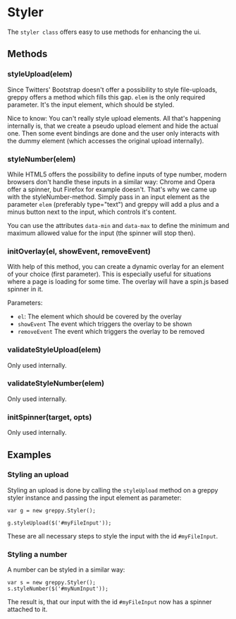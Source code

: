 # Styler

The `styler class` offers easy to use methods for enhancing the ui.

## Methods

### styleUpload(elem)

Since Twitters' Bootstrap doesn't offer a possibility to style file-uploads,
greppy offers a method which fills this gap.
`elem` is the only required parameter. It's the input element, which should be
styled.

Nice to know: You can't really style upload elements. All that's happening
internally is, that we create a pseudo upload element and hide the actual one.
Then some event bindings are done and the user only interacts with the dummy
element (which accesses the original upload internally).

### styleNumber(elem)

While HTML5 offers the possibility to define inputs of type number, modern
browsers don't handle these inputs in a similar way: Chrome and Opera offer
a spinner, but Firefox for example doesn't. That's why we came up with the
styleNumber-method. Simply pass in an input element as the parameter `elem`
(preferably type="text") and greppy will add a plus and a minus button next to
the input, which controls it's content.

You can use the attributes `data-min` and `data-max` to define the minimum and
maximum allowed value for the input (the spinner will stop then).

### initOverlay(el, showEvent, removeEvent)

With help of this method, you can create a dynamic overlay for an element of
your choice (first parameter). This is especially useful for situations where
a page is loading for some time. The overlay will have a spin.js based spinner
in it.

Parameters:

  * `el`: The element which should be covered by the overlay
  * `showEvent` The event which triggers the overlay to be shown
  * `removeEvent` The event which triggers the overlay to be removed

### validateStyleUpload(elem)

Only used internally.

### validateStyleNumber(elem)

Only used internally.

### initSpinner(target, opts)

Only used internally.

## Examples

### Styling an upload

Styling an upload is done by calling the `styleUpload` method on a greppy styler
instance and passing the input element as parameter:

    var g = new greppy.Styler();

    g.styleUpload($('#myFileInput'));

These are all necessary steps to style the input with the id `#myFileInput`.

### Styling a number

A number can be styled in a similar way:

    var s = new greppy.Styler();
    s.styleNumber($('#myNumInput'));

The result is, that our input with the id `#myFileInput` now has a spinner
attached to it.

